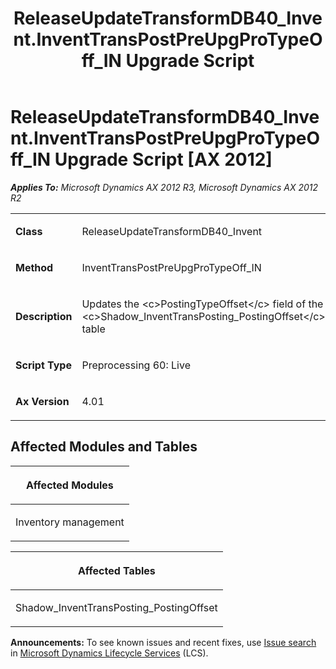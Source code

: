 ﻿---
title: ReleaseUpdateTransformDB40_Invent.InventTransPostPreUpgProTypeOff_IN Upgrade Script
TOCTitle: ReleaseUpdateTransformDB40_Invent.InventTransPostPreUpgProTypeOff_IN Upgrade Script
ms:assetid: 3cb129ee-1e67-263a-c6b9-5c10e8b267dd
ms:mtpsurl: https://msdn.microsoft.com/en-us/library/JJ685311(v=AX.60)
ms:contentKeyID: 49707763
ms.date: 05/18/2015
mtps_version: v=AX.60
---

# ReleaseUpdateTransformDB40\_Invent.InventTransPostPreUpgProTypeOff\_IN Upgrade Script [AX 2012]


_**Applies To:** Microsoft Dynamics AX 2012 R3, Microsoft Dynamics AX 2012 R2_

<table>
<colgroup>
<col style="width: 50%" />
<col style="width: 50%" />
</colgroup>
<tbody>
<tr class="odd">
<td><p><strong>Class</strong></p></td>
<td><p>ReleaseUpdateTransformDB40_Invent</p></td>
</tr>
<tr class="even">
<td><p><strong>Method</strong></p></td>
<td><p>InventTransPostPreUpgProTypeOff_IN</p></td>
</tr>
<tr class="odd">
<td><p><strong>Description</strong></p></td>
<td><p>Updates the &lt;c&gt;PostingTypeOffset&lt;/c&gt; field of the &lt;c&gt;Shadow_InventTransPosting_PostingOffset&lt;/c&gt; table</p></td>
</tr>
<tr class="even">
<td><p><strong>Script Type</strong></p></td>
<td><p>Preprocessing 60: Live</p></td>
</tr>
<tr class="odd">
<td><p><strong>Ax Version</strong></p></td>
<td><p>4.01</p></td>
</tr>
</tbody>
</table>


## Affected Modules and Tables

<table>
<colgroup>
<col style="width: 100%" />
</colgroup>
<thead>
<tr class="header">
<th><p>Affected Modules</p></th>
</tr>
</thead>
<tbody>
<tr class="odd">
<td><p>Inventory management</p></td>
</tr>
</tbody>
</table>


<table>
<colgroup>
<col style="width: 100%" />
</colgroup>
<thead>
<tr class="header">
<th><p>Affected Tables</p></th>
</tr>
</thead>
<tbody>
<tr class="odd">
<td><p>Shadow_InventTransPosting_PostingOffset</p></td>
</tr>
</tbody>
</table>

  
**Announcements:** To see known issues and recent fixes, use [Issue search](http://go.microsoft.com/fwlink/?linkid=389258) in [Microsoft Dynamics Lifecycle Services](http://go.microsoft.com/fwlink/?linkid=306505) (LCS).


